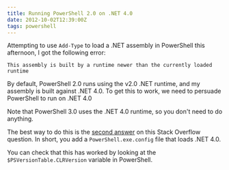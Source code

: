 ```yaml
---
title: Running PowerShell 2.0 on .NET 4.0
date: 2012-10-02T12:39:00Z
tags: powershell
---
```

Attempting to use `Add-Type` to load a .NET assembly in PowerShell this afternoon, I got the following error:

    This assembly is built by a runtime newer than the currently loaded runtime

By default, PowerShell 2.0 runs using the v2.0 .NET runtime, and my assembly is built
against .NET 4.0. To get this to work, we need to persuade PowerShell to run on .NET 4.0

Note that PowerShell 3.0 uses the .NET 4.0 runtime, so you don't need to do anything.

The best way to do this is the [second answer](http://stackoverflow.com/a/5069146/8446)
on this Stack Overflow question. In short, you add a `PowerShell.exe.config` file that loads .NET 4.0.

You can check that this has worked by looking at the `$PSVersionTable.CLRVersion` variable in PowerShell.
